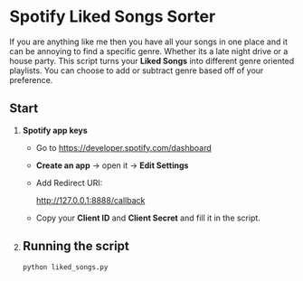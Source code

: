 # Spotify Liked Songs Sorter

If you are anything like me then you have all your songs in one place and it can be annoying 
to find a specific genre. Whether its a late night drive or a house party.
This script turns your **Liked Songs** into different genre oriented playlists. You can choose to add or subtract 
genre based off of your preference.

## Start

1) **Spotify app keys**  
   - Go to https://developer.spotify.com/dashboard  
   - **Create an app** → open it → **Edit Settings**  
   - Add Redirect URI:  
    
     http://127.0.0.1:8888/callback
     
   - Copy your **Client ID** and **Client Secret** and fill it in the script.

2) ## Running the script
   ```bash
   python liked_songs.py
